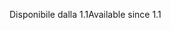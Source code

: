 <span data-ttu-id="c7050-101">Disponibile dalla 1.1</span><span class="sxs-lookup"><span data-stu-id="c7050-101">Available since 1.1</span></span>